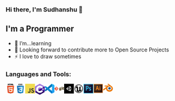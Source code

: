 ### Hi there, I'm Sudhanshu 👋

## I'm a Programmer

- 🌱 I’m...learning
- 👯 Looking forward to contribute more to Open Source Projects
- ⚡ I love to draw sometimes

### Languages and Tools:
<img align="left" alt="HTML5" width="26px" src="https://raw.githubusercontent.com/github/explore/80688e429a7d4ef2fca1e82350fe8e3517d3494d/topics/html/html.png" />
<img align="left" alt="CSS3" width="26px" src="https://raw.githubusercontent.com/github/explore/80688e429a7d4ef2fca1e82350fe8e3517d3494d/topics/css/css.png" />
<img align="left" alt="JavaScript" width="26px" src="https://raw.githubusercontent.com/github/explore/80688e429a7d4ef2fca1e82350fe8e3517d3494d/topics/javascript/javascript.png" />
<img align="left" alt="JavaScript" width="26px" src="https://github.com/iamnexxed/iamnexxed/blob/main/CS.png" />


<img align="left" alt="Visual Studio Code" width="26px" src="https://raw.githubusercontent.com/github/explore/80688e429a7d4ef2fca1e82350fe8e3517d3494d/topics/visual-studio-code/visual-studio-code.png" />
<img align="left" alt="Git" width="26px" src="https://raw.githubusercontent.com/github/explore/80688e429a7d4ef2fca1e82350fe8e3517d3494d/topics/git/git.png" />
<img align="left" alt="Git" width="26px" src="https://github.com/iamnexxed/iamnexxed/blob/main/Unity.jpg" />
<img align="left" alt="Git" width="26px" src="https://github.com/iamnexxed/iamnexxed/blob/main/Unreal.png" />
<img align="left" alt="Git" width="26px" src="https://github.com/iamnexxed/iamnexxed/blob/main/PS.png" />
<img align="left" alt="Git" width="26px" src="https://github.com/iamnexxed/iamnexxed/blob/main/AI.png" />

<img align="left" alt="Git" width="26px" src="https://github.com/iamnexxed/iamnexxed/blob/main/Blender.png" />




<br/>
<br/>
<!--<img height="180em" src="https://github-readme-stats.vercel.app/api?username=iamnexxed&show_icons=true&hide_border=true&&count_private=true&include_all_commits=true" />>
